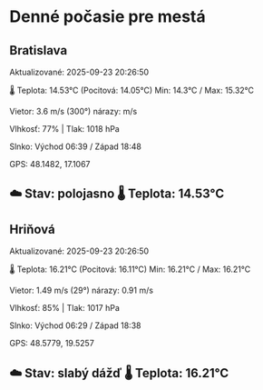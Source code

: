 ﻿# Denné počasie pre mestá

## Bratislava
Aktualizované: 2025-09-23 20:26:50

🌡️ Teplota: 14.53°C 
(Pocitová: 14.05°C)
Min: 14.3°C / Max: 15.32°C

Vietor: 3.6 m/s    (300°) 
nárazy:  m/s

Vlhkosť: 77% | Tlak: 1018 hPa

Slnko: Východ 06:39 / Západ 18:48

GPS: 48.1482, 17.1067

☁️ Stav: polojasno        🌡️ Teplota: 14.53°C
---

## Hriňová
Aktualizované: 2025-09-23 20:26:50

🌡️ Teplota: 16.21°C 
(Pocitová: 16.11°C)
Min: 16.21°C / Max: 16.21°C

Vietor: 1.49 m/s (29°)
nárazy: 0.91 m/s

Vlhkosť: 85% | Tlak: 1017 hPa

Slnko: Východ 06:29 / Západ 18:38

GPS: 48.5779, 19.5257

☁️ Stav: slabý dážď        🌡️ Teplota: 16.21°C
---
